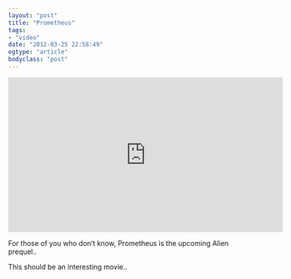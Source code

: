 ```yaml
---
layout: "post"
title: "Prometheus"
tags: 
- "video"
date: "2012-03-25 22:58:49"
ogtype: "article"
bodyclass: "post"
---
```


<iframe allowfullscreen="" frameborder="0" height="315" src="http://www.youtube.com/embed/QacIEFP6uAw" width="560"></iframe>

For those of you who don’t know, Prometheus is the upcoming Alien prequel..

This should be an interesting movie..